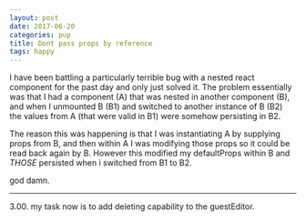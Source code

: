 ```yaml
---
layout: post
date: 2017-06-20
categories: pup
title: Dont pass props by reference
tags: happy
---
```


I have been battling a particularly terrible bug with a nested react component for the past day and only just solved it. The problem essentially was that I had a component (A) that was nested in another component (B), and when I unmounted B (B1) and switched to another instance of B (B2) the values from A (that were valid in B1) were somehow persisting in B2.

The reason this was happening is that I was instantiating A by supplying props from B, and then within A I was modifying those props so it could be read back again by B. However this modified my defaultProps within B and _THOSE_ persisted when i switched from B1 to B2.

god damn.

---

3.00. my task now is to add deleting capability to the guestEditor.
